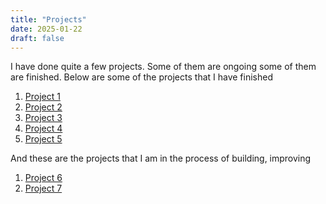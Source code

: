 ```yaml
---
title: "Projects"
date: 2025-01-22
draft: false
---
```


I have done quite a few projects. Some of them are ongoing some of them are finished.
Below are some of the projects that I have finished

1. [Project 1](/projects/project-1)
2. [Project 2](/projects/project-2)
3. [Project 3](/projects/project-3)
4. [Project 4](/projects/project-4)
5. [Project 5](/projects/project-5)

And these are the projects that I am in the process of building, improving
1. [Project 6](project-6/)
2. [Project 7](project-7/)